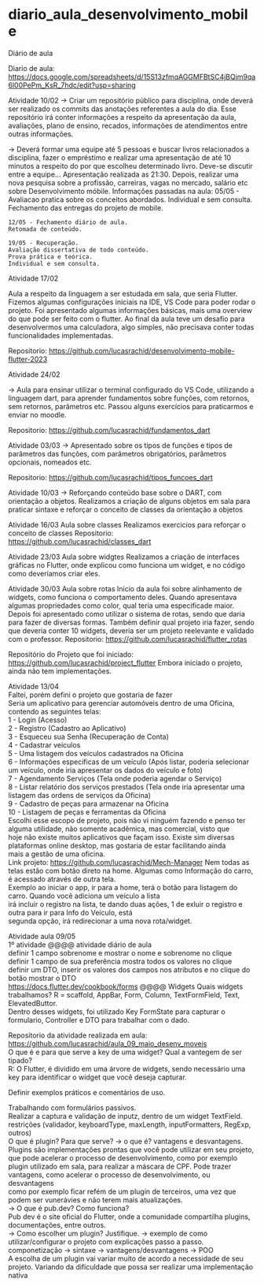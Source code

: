 # diario_aula_desenvolvimento_mobile
Diário de aula

Diario de aula: https://docs.google.com/spreadsheets/d/15S13zfmqAGGMFBtSC4jBQjm9qa6l00PePm_KsR_7hdc/edit?usp=sharing

Atividade 10/02
-> Criar um repositório público para disciplina, onde deverá ser realizado os commits das anotações referentes a aula do dia. Esse repositório irá conter informações a respeito da apresentação da aula, avaliações, plano de ensino, recados, informações de atendimentos entre outras informações.

-> Deverá formar uma equipe até 5 pessoas e buscar livros relacionados a disciplina, fazer o empréstimo e realizar uma apresentação de até 10 minutos a respeito do por que escolheu determinado livro. Deve-se discutir entre a equipe... Apresentação realizada as 21:30. Depois, realizar uma nova pesquisa sobre a profissão, carreiras, vagas no mercado, salário etc sobre Desenvolvimento móbile.
Informações passadas na aula: 
    05/05 - Avaliacao pratica sobre os conceitos abordados.
    Individual e sem consulta.
    Fechamento das entregas do projeto de mobile.

    12/05 - Fechamento diário de aula.
    Retomada de conteúdo.

    19/05 - Recuperação.
    Avaliação dissertativa de todo conteúdo.
    Prova prática e teórica.
    Individual e sem consulta.

Atividade 17/02

Aula a respeito da linguagem a ser estudada em sala, que seria Flutter. Fizemos algumas configurações iniciais na IDE, VS Code para poder rodar o projeto. Foi apresentado algumas informações básicas, mais uma overview do que pode ser feito com o flutter. Ao final da aula teve um desafio para desenvolvermos uma calculadora, algo simples, não precisava conter todas funcionalidades implementadas.

Repositorio: https://github.com/lucasrachid/desenvolvimento-mobile-flutter-2023

Atividade 24/02

-> Aula para ensinar utilizar o terminal configurado do VS Code, utilizando a linguagem dart, para aprender fundamentos sobre funções, com retornos, sem retornos, parâmetros etc. Passou alguns exercícios para praticarmos e enviar no moodle.

Repositorio: https://github.com/lucasrachid/fundamentos_dart

Atividade 03/03
-> Apresentado sobre os tipos de funções e tipos de parâmetros das funções, com parâmetros obrigatórios, parâmetros opcionais, nomeados etc.

Repositorio: https://github.com/lucasrachid/tipos_funcoes_dart

Atividade 10/03
-> Reforçando conteúdo base sobre o DART, com orientação a objetos.
Realizamos a criação de alguns objetos em sala para praticar sintaxe e reforçar o conceito de classes da orientação a objetos

Atividade 16/03
Aula sobre classes
Realizamos exercicios para reforçar o conceito de classes
Repositorio: https://github.com/lucasrachid/classes_dart

Atividade 23/03
Aula sobre widgtes
Realizamos a criação de interfaces gráficas no Flutter, onde explicou como funciona um widget, e no código como deveríamos criar eles.


Atividade 30/03
Aula sobre rotas
Início da aula foi sobre alinhamento de widgets, como funciona o comportamento deles. Quando apresentava algumas propriedades como color, qual teria uma especificade maior. Depois foi apresentado como utilizar o sistema de rotas, sendo que daria para fazer de diversas formas. Também definir qual projeto iria fazer, sendo que deveria conter 10 widgets, deveria ser um projeto reelevante e validado com o professor.
Repositorio: https://github.com/lucasrachid/flutter_rotas 

Repositório do Projeto que foi iniciado: https://github.com/lucasrachid/project_flutter
Embora iniciado o projeto, ainda não tem implementações.

Atividade 13/04<br>
Faltei, porém defini o projeto que gostaria de fazer<br>
Seria um aplicativo para gerenciar automóveis dentro de uma Oficina, contendo as seguintes telas:<br>
1 - Login (Acesso)<br>
2 - Registro (Cadastro ao Aplicativo)<br>
3 - Esqueceu sua Senha (Recuperação de Conta)<br>
4 - Cadastrar veículos <br>
5 - Uma listagem dos veículos cadastrados na Oficina<br>
6 - Informações específicas de um veículo (Após listar, poderia selecionar um veículo, onde iria apresentar os dados do veículo e foto)<br>
7 - Agendamento Serviços (Tela onde poderia agendar o Serviço)<br>
8 - Listar relatório dos serviços prestados (Tela onde iria apresentar uma listagem das ordens de serviços da Oficina)<br>
9 - Cadastro de peças para armazenar na Oficina<br>
10 - Listagem de peças e ferramentas da Oficina<br>
Escolhi esse escopo de projeto, pois não vi ninguém fazendo e penso ter alguma utilidade, não somente acadêmica, mas comercial, visto que<br>
hoje não existe muitos aplicativos que façam isso. Existe sim diversas plataformas online desktop, mas gostaria de estar facilitando ainda<br>
mais a gestão de uma oficina.<br>
Link projeto: https://github.com/lucasrachid/Mech-Manager
Nem todas as telas estão com botão direto na home. Algumas como Informação do carro, é acessado através de outra tela. <br>
Exemplo ao iniciar o app, ir para a home, terá o botão para listagem do carro. Quando você adiciona um veículo a lista <br>
irá incluir o registro na lista, te dando duas ações, 1 de exluir o registro e outra para ir para Info do Veículo, está <br>
segunda opção, irá redirecionar a uma nova rota/widget.

Atividade aula 09/05<br>
1º atividade @@@@ atividade diário de aula<br>
definir 1 campo sobrenome e mostrar o nome e sobrenome no clique<br>
definir 1 campo de sua preferência mostra todos os valores no clique<br>
definir um DTO, inserir os valores dos campos nos atributos e no clique do botão mostrar o DTO<br>
https://docs.flutter.dev/cookbook/forms @@@@ Widgets Quais widgets trabalhamos? R = scaffold, AppBar, Form, Column, TextFormField, Text, ElevatedButtor.<br>
Dentro desses widgets, foi utilizado Key FormState para capturar o formulario, Controller e DTO para trabalhar com o dado.<br>

Repositorio da atividade realizada em aula: https://github.com/lucasrachid/aula_09_maio_desenv_moveis<br>
O que é e para que serve a key de uma widget? Qual a vantegem de ser tipado?<br>
R: O Flutter, é dividido em uma árvore de widgets, sendo necessário uma key para identificar o widget que você deseja capturar.<br>

Definir exemplos práticos e comentários de uso.<br>

Trabalhando com formulários passivos.<br>
Realizar a captura e validação de inputz, dentro de um widget TextField.<br>
restrições (validador, keyboardType, maxLength, inputFormatters, RegExp, outros)<br>
O que é plugin? Para que serve? → o que é? vantagens e desvantagens.<br>
Plugins são implementações prontas que você pode utilizar em seu projeto, que pode acelerar o processo de desenvolvimento, como por exemplo<br>
plugin utilizado em sala, para realizar a máscara de CPF. Pode trazer vantagens, como acelerar o processo de desenvolvimento, ou desvantagens<br>
como por exemplo ficar refém de um plugin de terceiros, uma vez que podem ser vunerávies e não terem mais atualizações.<br>
→ O que é pub.dev? Como funciona? <br>
Pub dev é o site oficial do Flutter, onde a comunidade compartilha plugins, documentações, entre outros.<br>
→ Como escolher um plugin? Justifique. → exemplo de como utilizar/configurar o projeto com explicações passo a passo. componetização → sintaxe → vantagens/desvantagens → POO<br>
A escolha de um plugin vai variar muito de acordo a necessidade de seu projeto. Variando da dificuldade que possa ser realizar uma implementação nativa<br>


